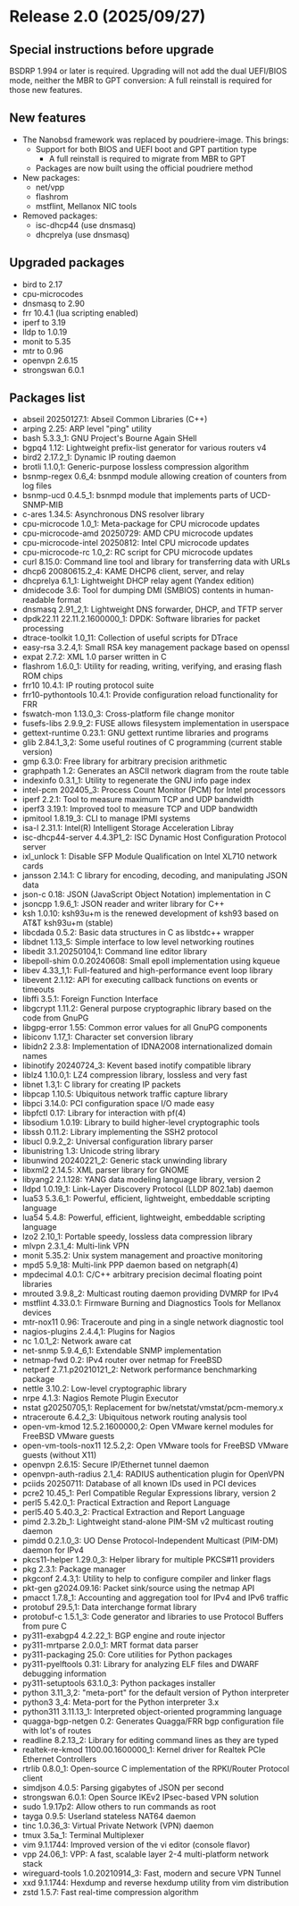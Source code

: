 # Release 2.0 (2025/09/27)

## Special instructions before upgrade
BSDRP 1.994 or later is required.
Upgrading will not add the dual UEFI/BIOS mode, neither the MBR to GPT conversion:
A full reinstall is required for those new features.

## New features
* The Nanobsd framework was replaced by poudriere-image. This brings:
  * Support for both BIOS and UEFI boot and GPT partition type
     * A full reinstall is required to migrate from MBR to GPT
  * Packages are now built using the official poudriere method
* New packages:
  * net/vpp
  * flashrom
  * mstflint, Mellanox NIC tools
* Removed packages:
  * isc-dhcp44 (use dnsmasq)
  * dhcprelya (use dnsmasq)

## Upgraded packages
* bird to 2.17
* cpu-microcodes
* dnsmasq to 2.90
* frr 10.4.1 (lua scripting enabled)
* iperf to 3.19
* lldp to 1.0.19
* monit to 5.35
* mtr to 0.96
* openvpn 2.6.15
* strongswan 6.0.1

## Packages list
* abseil 20250127.1: Abseil Common Libraries (C++)
* arping 2.25: ARP level "ping" utility
* bash 5.3.3_1: GNU Project's Bourne Again SHell
* bgpq4 1.12: Lightweight prefix-list generator for various routers v4
* bird2 2.17.2_1: Dynamic IP routing daemon
* brotli 1.1.0,1: Generic-purpose lossless compression algorithm
* bsnmp-regex 0.6_4: bsnmpd module allowing creation of counters from log files
* bsnmp-ucd 0.4.5_1: bsnmpd module that implements parts of UCD-SNMP-MIB
* c-ares 1.34.5: Asynchronous DNS resolver library
* cpu-microcode 1.0_1: Meta-package for CPU microcode updates
* cpu-microcode-amd 20250729: AMD CPU microcode updates
* cpu-microcode-intel 20250812: Intel CPU microcode updates
* cpu-microcode-rc 1.0_2: RC script for CPU microcode updates
* curl 8.15.0: Command line tool and library for transferring data with URLs
* dhcp6 20080615.2_4: KAME DHCP6 client, server, and relay
* dhcprelya 6.1_1: Lightweight DHCP relay agent (Yandex edition)
* dmidecode 3.6: Tool for dumping DMI (SMBIOS) contents in human-readable format
* dnsmasq 2.91_2,1: Lightweight DNS forwarder, DHCP, and TFTP server
* dpdk22.11 22.11.2.1600000_1: DPDK: Software libraries for packet processing
* dtrace-toolkit 1.0_11: Collection of useful scripts for DTrace
* easy-rsa 3.2.4,1: Small RSA key management package based on openssl
* expat 2.7.2: XML 1.0 parser written in C
* flashrom 1.6.0_1: Utility for reading, writing, verifying, and erasing flash ROM chips
* frr10 10.4.1: IP routing protocol suite
* frr10-pythontools 10.4.1: Provide configuration reload functionality for FRR
* fswatch-mon 1.13.0_3: Cross-platform file change monitor
* fusefs-libs 2.9.9_2: FUSE allows filesystem implementation in userspace
* gettext-runtime 0.23.1: GNU gettext runtime libraries and programs
* glib 2.84.1_3,2: Some useful routines of C programming (current stable version)
* gmp 6.3.0: Free library for arbitrary precision arithmetic
* graphpath 1.2: Generates an ASCII network diagram from the route table
* indexinfo 0.3.1_1: Utility to regenerate the GNU info page index
* intel-pcm 202405_3: Process Count Monitor (PCM) for Intel processors
* iperf 2.2.1: Tool to measure maximum TCP and UDP bandwidth
* iperf3 3.19.1: Improved tool to measure TCP and UDP bandwidth
* ipmitool 1.8.19_3: CLI to manage IPMI systems
* isa-l 2.31.1: Intel(R) Intelligent Storage Acceleration Libray
* isc-dhcp44-server 4.4.3P1_2: ISC Dynamic Host Configuration Protocol server
* ixl_unlock 1: Disable SFP Module Qualification on Intel XL710 network cards
* jansson 2.14.1: C library for encoding, decoding, and manipulating JSON data
* json-c 0.18: JSON (JavaScript Object Notation) implementation in C
* jsoncpp 1.9.6_1: JSON reader and writer library for C++
* ksh 1.0.10: ksh93u+m is the renewed development of ksh93 based on AT&T ksh93u+m (stable)
* libcdada 0.5.2: Basic data structures in C as libstdc++ wrapper
* libdnet 1.13_5: Simple interface to low level networking routines
* libedit 3.1.20250104,1: Command line editor library
* libepoll-shim 0.0.20240608: Small epoll implementation using kqueue
* libev 4.33_1,1: Full-featured and high-performance event loop library
* libevent 2.1.12: API for executing callback functions on events or timeouts
* libffi 3.5.1: Foreign Function Interface
* libgcrypt 1.11.2: General purpose cryptographic library based on the code from GnuPG
* libgpg-error 1.55: Common error values for all GnuPG components
* libiconv 1.17_1: Character set conversion library
* libidn2 2.3.8: Implementation of IDNA2008 internationalized domain names
* libinotify 20240724_3: Kevent based inotify compatible library
* liblz4 1.10.0,1: LZ4 compression library, lossless and very fast
* libnet 1.3,1: C library for creating IP packets
* libpcap 1.10.5: Ubiquitous network traffic capture library
* libpci 3.14.0: PCI configuration space I/O made easy
* libpfctl 0.17: Library for interaction with pf(4)
* libsodium 1.0.19: Library to build higher-level cryptographic tools
* libssh 0.11.2: Library implementing the SSH2 protocol
* libucl 0.9.2_2: Universal configuration library parser
* libunistring 1.3: Unicode string library
* libunwind 20240221_2: Generic stack unwinding library
* libxml2 2.14.5: XML parser library for GNOME
* libyang2 2.1.128: YANG data modeling language library, version 2
* lldpd 1.0.19_1: Link-Layer Discovery Protocol (LLDP 802.1ab) daemon
* lua53 5.3.6_1: Powerful, efficient, lightweight, embeddable scripting language
* lua54 5.4.8: Powerful, efficient, lightweight, embeddable scripting language
* lzo2 2.10_1: Portable speedy, lossless data compression library
* mlvpn 2.3.1_4: Multi-link VPN
* monit 5.35.2: Unix system management and proactive monitoring
* mpd5 5.9_18: Multi-link PPP daemon based on netgraph(4)
* mpdecimal 4.0.1: C/C++ arbitrary precision decimal floating point libraries
* mrouted 3.9.8_2: Multicast routing daemon providing DVMRP for IPv4
* mstflint 4.33.0.1: Firmware Burning and Diagnostics Tools for Mellanox devices
* mtr-nox11 0.96: Traceroute and ping in a single network diagnostic tool
* nagios-plugins 2.4.4,1: Plugins for Nagios
* nc 1.0.1_2: Network aware cat
* net-snmp 5.9.4_6,1: Extendable SNMP implementation
* netmap-fwd 0.2: IPv4 router over netmap for FreeBSD
* netperf 2.7.1.p20210121_2: Network performance benchmarking package
* nettle 3.10.2: Low-level cryptographic library
* nrpe 4.1.3: Nagios Remote Plugin Executor
* nstat g20250705,1: Replacement for bw/netstat/vmstat/pcm-memory.x
* ntraceroute 6.4.2_3: Ubiquitous network routing analysis tool
* open-vm-kmod 12.5.2.1600000,2: Open VMware kernel modules for FreeBSD VMware guests
* open-vm-tools-nox11 12.5.2,2: Open VMware tools for FreeBSD VMware guests (without X11)
* openvpn 2.6.15: Secure IP/Ethernet tunnel daemon
* openvpn-auth-radius 2.1_4: RADIUS authentication plugin for OpenVPN
* pciids 20250711: Database of all known IDs used in PCI devices
* pcre2 10.45_1: Perl Compatible Regular Expressions library, version 2
* perl5 5.42.0_1: Practical Extraction and Report Language
* perl5.40 5.40.3_2: Practical Extraction and Report Language
* pimd 2.3.2b_1: Lightweight stand-alone PIM-SM v2 multicast routing daemon
* pimdd 0.2.1.0_3: UO Dense Protocol-Independent Multicast (PIM-DM) daemon for IPv4
* pkcs11-helper 1.29.0_3: Helper library for multiple PKCS#11 providers
* pkg 2.3.1: Package manager
* pkgconf 2.4.3,1: Utility to help to configure compiler and linker flags
* pkt-gen g2024.09.16: Packet sink/source using the netmap API
* pmacct 1.7.8_1: Accounting and aggregation tool for IPv4 and IPv6 traffic
* protobuf 29.5,1: Data interchange format library
* protobuf-c 1.5.1_3: Code generator and libraries to use Protocol Buffers from pure C
* py311-exabgp4 4.2.22_1: BGP engine and route injector
* py311-mrtparse 2.0.0_1: MRT format data parser
* py311-packaging 25.0: Core utilities for Python packages
* py311-pyelftools 0.31: Library for analyzing ELF files and DWARF debugging information
* py311-setuptools 63.1.0_3: Python packages installer
* python 3.11_3,2: "meta-port" for the default version of Python interpreter
* python3 3_4: Meta-port for the Python interpreter 3.x
* python311 3.11.13_1: Interpreted object-oriented programming language
* quagga-bgp-netgen 0.2: Generates Quagga/FRR bgp configuration file with lot's of routes
* readline 8.2.13_2: Library for editing command lines as they are typed
* realtek-re-kmod 1100.00.1600000_1: Kernel driver for Realtek PCIe Ethernet Controllers
* rtrlib 0.8.0_1: Open-source C implementation of the RPKI/Router Protocol client
* simdjson 4.0.5: Parsing gigabytes of JSON per second
* strongswan 6.0.1: Open Source IKEv2 IPsec-based VPN solution
* sudo 1.9.17p2: Allow others to run commands as root
* tayga 0.9.5: Userland stateless NAT64 daemon
* tinc 1.0.36_3: Virtual Private Network (VPN) daemon
* tmux 3.5a_1: Terminal Multiplexer
* vim 9.1.1744: Improved version of the vi editor (console flavor)
* vpp 24.06_1: VPP: A fast, scalable layer 2-4 multi-platform network stack
* wireguard-tools 1.0.20210914_3: Fast, modern and secure VPN Tunnel
* xxd 9.1.1744: Hexdump and reverse hexdump utility from vim distribution
* zstd 1.5.7: Fast real-time compression algorithm
